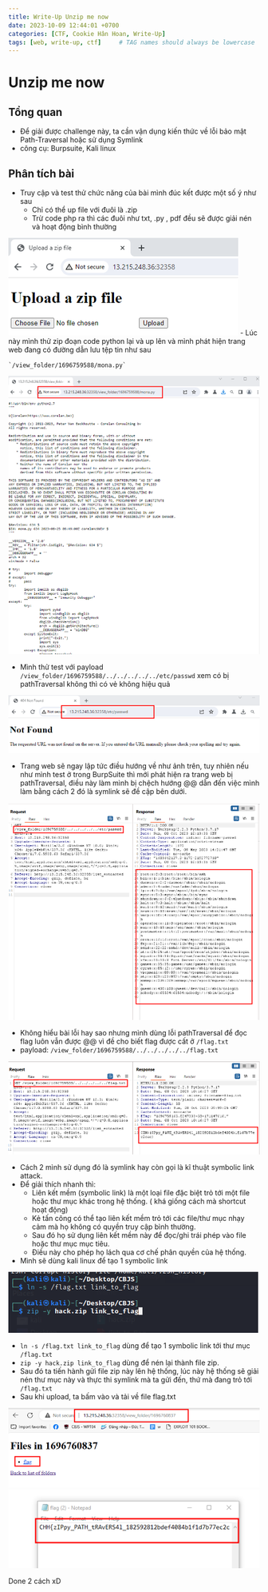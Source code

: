 ```yaml
---
title: Write-Up Unzip me now
date: 2023-10-09 12:44:01 +0700
categories: [CTF, Cookie Hân Hoan, Write-Up]
tags: [web, write-up, ctf]     # TAG names should always be lowercase
---
```

# Unzip me now

## **Tổng quan**

- Để giải được challenge này, ta cần vận dụng kiến thức về lỗi bảo mật Path-Traversal hoặc sử dụng Symlink
- công cụ: Burpsuite, Kali linux

## Phân tích bài

- Truy cập và test thử chức năng của bài mình đúc kết được một số ý như sau
    - Chỉ có thể up file với đuôi là .zip
    - Trừ code php ra thì các đuôi như txt, .py , pdf đều sẽ được giải nén và hoạt động bình thường

<img src="/assets/writeup/cookie/Unzip me now/Unzip me now/0.png">
- Lúc này mình thử zip đoạn code python lại và up lên và mình phát hiện trang web đang có đường dẫn lưu tệp tin như sau
    
    `/view_folder/1696759588/mona.py`
    

<img src="/assets/writeup/cookie/Unzip me now/Unzip me now/1.png">

- Mình thử test với payload `/view_folder/1696759588/../../../../../etc/passwd` xem có bị pathTraversal không thì có vẻ không hiệu quả

<img src="/assets/writeup/cookie/Unzip me now/Unzip me now/2.png">

- Trang web sẽ ngay lập tức điều hướng về như ảnh trên, tuy nhiên nếu như mình test ở trong BurpSuite thì mới phát hiện ra trang web bị pathTraversal, điều này làm mình bị chệch hướng @@ dẫn đến việc mình làm bằng cách 2 đó là symlink sẽ đề cập bên dưới.

<img src="/assets/writeup/cookie/Unzip me now/Unzip me now/3.png">

- Không hiểu bài lỗi hay sao nhưng mình dùng lỗi pathTraversal để đọc flag luôn vẫn được @@ vì đề cho biết flag được cất ở `/flag.txt`
- payload: `/view_folder/1696759588/../../../../../flag.txt`

<img src="/assets/writeup/cookie/Unzip me now/Unzip me now/4.png">

- Cách 2 mình sử dụng đó là symlink hay còn gọi là kĩ thuật symbolic link attack.
- Để giải thích nhanh thì:
    - Liên kết mềm (symbolic link) là một loại file đặc biệt trỏ tới một file hoặc thư mục khác trong hệ thống. ( khá giống cách mà shortcut hoạt động)
    - Kẻ tấn công có thể tạo liên kết mềm trỏ tới các file/thư mục nhạy cảm mà họ không có quyền truy cập bình thường.
    - Sau đó họ sử dụng liên kết mềm này để đọc/ghi trái phép vào file hoặc thư mục mục tiêu.
    - Điều này cho phép họ lách qua cơ chế phân quyền của hệ thống.
- Mình sẽ dùng kali linux để tạo 1 symbolic link

<img src="/assets/writeup/cookie/Unzip me now/Unzip me now/5.png">

- `ln -s /flag.txt link_to_flag` dùng để tạo 1 symbolic link tới thư mục `/flag.txt`
- `zip -y hack.zip link_to_flag` dùng để nén lại thành file zip.
- Sau đó ta tiến hành gửi file zip này lên hệ thống, lúc này hệ thống sẽ giải nén thư mục này và thực thi symlink mà ta gửi đến, thứ mà đang trỏ tới `/flag.txt`
- Sau khi upload,  ta bấm vào và tải về file flag.txt

<img src="/assets/writeup/cookie/Unzip me now/Unzip me now/6.png">

<img src="/assets/writeup/cookie/Unzip me now/Unzip me now/7.png">

Done 2 cách xD
